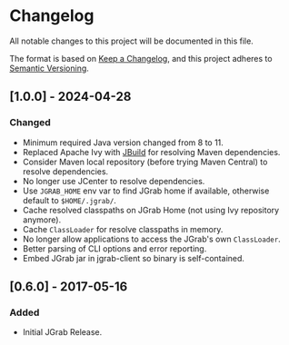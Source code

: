 # Changelog

All notable changes to this project will be documented in this file.

The format is based on [Keep a Changelog](https://keepachangelog.com/en/1.1.0/),
and this project adheres to [Semantic Versioning](https://semver.org/spec/v2.0.0.html).

## [1.0.0] - 2024-04-28

### Changed

- Minimum required Java version changed from 8 to 11.
- Replaced Apache Ivy with [JBuild](https://github.com/renatoathaydes/jbuild/) for resolving Maven dependencies.
- Consider Maven local repository (before trying Maven Central) to resolve dependencies.
- No longer use JCenter to resolve dependencies.
- Use `JGRAB_HOME` env var to find JGrab home if available, otherwise default to `$HOME/.jgrab/`.
- Cache resolved classpaths on JGrab Home (not using Ivy repository anymore).
- Cache `ClassLoader` for resolve classpaths in memory.
- No longer allow applications to access the JGrab's own `ClassLoader`.
- Better parsing of CLI options and error reporting.
- Embed JGrab jar in jgrab-client so binary is self-contained.

## [0.6.0] - 2017-05-16

### Added

- Initial JGrab Release.
